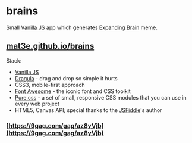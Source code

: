 # brains
Small [Vanilla JS](http://vanilla-js.com/) app which generates [Expanding Brain](http://knowyourmeme.com/memes/expanding-brain) meme.

## [mat3e.github.io/brains](https://mat3e.github.io/brains/)

Stack:

 - [Vanilla JS](http://vanilla-js.com/)
 - [Dragula](https://bevacqua.github.io/dragula/) - drag and drop so simple it hurts
 - CSS3, mobile-first approach
 - [Font Awesome](http://fontawesome.io/) - the iconic font and CSS toolkit
 - [Pure.css](http://purecss.io/) - a set of small, responsive CSS modules that you can use in every web project
 - HTML5, Canvas API; special thanks to the [JSFiddle](https://jsfiddle.net/AbdiasSoftware/7PRNN/)'s author

### [https://9gag.com/gag/az8yVjb](https://9gag.com/gag/az8yVjb)
